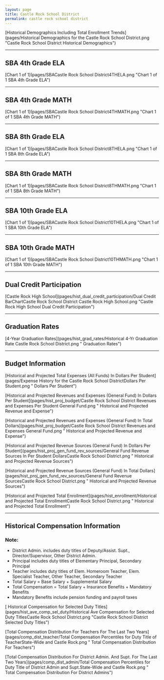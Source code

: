 ```yaml
---
layout: page
title: Castle Rock School District
permalink: castle rock school district
---
```



[Historical Demographics Including Total Enrollment Trends](pages/Historical Demographics for the Castle Rock School District.png "Castle Rock School District Historical Demographics")

___

## SBA 4th Grade ELA

[Chart 1 of 1](pages/SBACastle Rock School District4THELA.png "Chart 1 of 1 SBA 4th Grade ELA")


___

## SBA 4th Grade MATH

[Chart 1 of 1](pages/SBACastle Rock School District4THMATH.png "Chart 1 of 1 SBA 4th Grade MATH")


___

## SBA 8th Grade ELA

[Chart 1 of 1](pages/SBACastle Rock School District8THELA.png "Chart 1 of 1 SBA 8th Grade ELA")


___

## SBA 8th Grade MATH

[Chart 1 of 1](pages/SBACastle Rock School District8THMATH.png "Chart 1 of 1 SBA 8th Grade MATH")


___

## SBA 10th Grade ELA

[Chart 1 of 1](pages/SBACastle Rock School District10THELA.png "Chart 1 of 1 SBA 10th Grade ELA")


___

## SBA 10th Grade MATH

[Chart 1 of 1](pages/SBACastle Rock School District10THMATH.png "Chart 1 of 1 SBA 10th Grade MATH")


___

## Dual Credit Participation

[Castle Rock High School](pages/hist_dual_credit_participation/Dual Credit BarChartCastle Rock School District Castle Rock High School.png "Castle Rock High School Dual Credit Participation")


___

## Graduation Rates

[4-Year Graduation Rates](pages/hist_grad_rates/Historical 4-Yr Graduation Rate Castle Rock School District.png " Graduation Rates")


___

## Budget Information

[Historical and Projected Total Expenses (All Funds) In Dollars Per Student](pages/Expense History for the Castle Rock School DistrictDollars Per Student.png " Dollars Per Student")

[Historical and Projected Revenues and Expenses (General Fund) In Dollars Per Student](pages/hist_proj_budget/Castle Rock School District Revenues and Expenses Per Student General Fund.png " Historical and Projected Revenue and Expense")

[Historical and Projected Revenues and Expenses (General Fund) In Total Dollars](pages/hist_proj_budget/Castle Rock School District Revenues and Expenses General Fund.png " Historical and Projected Revenue and Expense")

[Historical and Projected Revenue Sources (General Fund) In Dollars Per Student](pages/hist_proj_gen_fund_rev_sources/General Fund Revenue Sources In Per Student DollarsCastle Rock School District.png " Historical and Projected Revenue Sources")

[Historical and Projected Revenue Sources (General Fund) In Total Dollars](pages/hist_proj_gen_fund_rev_sources/General Fund Revenue SourcesCastle Rock School District.png " Historical and Projected Revenue Sources")

[Historical and Projected Total Enrollment](pages/hist_enrollment/Historical and Projected Total EnrollmentCastle Rock School District.png " Historical and Projected Total Enrollment")


___

## Historical Compensation Information
### Note:
- District Admin. includes duty titles of Deputy/Assist. Supt., Director/Supervisor, Other District Admin.
- Principal includes duty titles of Elementary Principal, Secondary Principal
- Teacher includes duty titles of Elem. Homeroom Teacher, Elem. Specialist Teacher, Other Teacher, Secondary Teacher
- Total Salary = Base Salary + Supplemental Salary
- Total Compensation = Total Salary + Insurance Benefits + Mandatory Benefits
- Mandatory Benefits include pension funding and payroll taxes

[ Historical Compensation for Selected Duty Titles](pages/hist_ave_comp_sel_duty/Historical Ave Compensation for Selected Duty TitlesCastle Rock School District.png "Castle Rock School District Selected Duty Titles")

[Total Compensation Distribution For Teachers For The Last Two Years](pages/comp_dist_teacher/Total Compensation Percentiles for Duty Title of TeacherState-Wide and Castle Rock.png " Total Compensation Distribution For Teachers")

[Total Compensation Distribution For District Admin. And Supt. For The Last Two Years](pages/comp_dist_admin/Total Compensation Percentiles for Duty Title of District Admin and Supt.State-Wide and Castle Rock.png " Total Compensation Distribution For District Admins")

